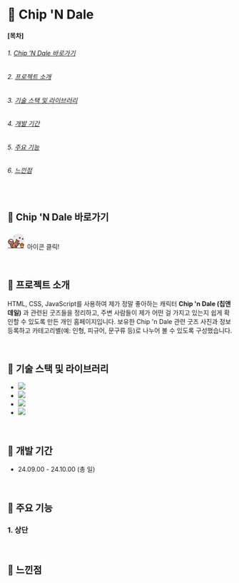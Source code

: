 # &#129294; Chip 'N Dale




#### [목차]
###### 1. [Chip 'N Dale 바로가기](#-chip-n-dale)
###### 2. [프로젝트 소개](#-프로젝트-소개)
###### 3. [기술 스택 및 라이브러리](#-기술-스택-및-라이브러리)
###### 4. [개발 기간](#-개발-기간)
###### 5. [주요 기능](#-주요-기능)
###### 6. [느낀점](#-느낀점)

<br>


## &#129294; Chip 'N Dale 바로가기

[<img src="./public/chip_n_dale_logo.png" width="40" height="40">](https://soyeon1221.github.io/Chip_N_Dale) 아이콘 클릭!

<br>


## &#129294; 프로젝트 소개

HTML, CSS, JavaScript를 사용하여 제가 정말 좋아하는 캐릭터 **Chip 'n Dale (칩앤데일)** 과 관련된 굿즈들을 정리하고, 주변 사람들이 제가 어떤 걸 가지고 있는지 쉽게 확인할 수 있도록 만든 개인 홈페이지입니다.
보유한 Chip 'n Dale 관련 굿즈 사진과 정보 등록하고 카테고리별(예: 인형, 피규어, 문구류 등)로 나누어 볼 수 있도록 구성했습니다.


<br>


## &#129294; 기술 스택 및 라이브러리

- <img src="https://img.shields.io/badge/React-61DAFB?style=flat-square&logo=React&logoColor=black"/>
- <img src="https://img.shields.io/badge/JavaScript-ECD53F?style=flat-square&logo=JavaScript&logoColor=white"/>
- <img src="https://img.shields.io/badge/HTML5-F46D01?style=flat-square&logo=HTML5&logoColor=white"/>
- <img src="https://img.shields.io/badge/CSS3-2490D7?style=flat-square&logo=CSS3&logoColor=white"/>

<br>


## &#129294; 개발 기간

- 24.09.00 - 24.10.00 (총 일)

<br>


## &#129294; 주요 기능

### 1. 상단

<br>

## &#129294; 느낀점
